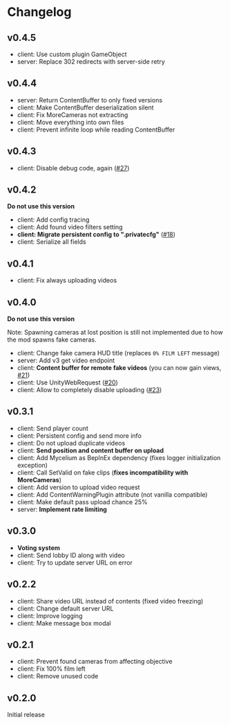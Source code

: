 # Changelog

## v0.4.5

- client: Use custom plugin GameObject
- server: Replace 302 redirects with server-side retry

## v0.4.4

- server: Return ContentBuffer to only fixed versions
- client: Make ContentBuffer deserialization silent
- client: Fix MoreCameras not extracting
- client: Move everything into own files
- client: Prevent infinite loop while reading ContentBuffer

## v0.4.3

- client: Disable debug code, again ([#27](https://github.com/Assasans/found-footage/issues/27))

## v0.4.2

**Do not use this version**

- client: Add config tracing
- client: Add found video filters setting
- **client: Migrate persistent config to ".privatecfg"** ([#18](https://github.com/Assasans/found-footage/issues/18))
- client: Serialize all fields

## v0.4.1

- client: Fix always uploading videos

## v0.4.0

**Do not use this version**

Note: Spawning cameras at lost position is still not implemented due to how the mod spawns fake cameras.

- client: Change fake camera HUD title (replaces `0% FILM LEFT` message)
- server: Add v3 get video endpoint
- client: **Content buffer for remote fake videos** (you can now gain views, [#21](https://github.com/Assasans/found-footage/issues/21))
- client: Use UnityWebRequest ([#20](https://github.com/Assasans/found-footage/issues/20))
- client: Allow to completely disable uploading ([#23](https://github.com/Assasans/found-footage/issues/23))

## v0.3.1

- client: Send player count
- client: Persistent config and send more info
- client: Do not upload duplicate videos
- client: **Send position and content buffer on upload**
- client: Add Mycelium as BepInEx dependency (fixes logger initialization exception)
- client: Call SetValid on fake clips (**fixes incompatibility with MoreCameras**)
- client: Add version to upload video request
- client: Add ContentWarningPlugin attribute (not vanilla compatible)
- client: Make default pass upload chance 25%
- server: **Implement rate limiting**

## v0.3.0

- **Voting system**
- client: Send lobby ID along with video
- client: Try to update server URL on error

## v0.2.2

- client: Share video URL instead of contents (fixed video freezing)
- client: Change default server URL
- client: Improve logging
- client: Make message box modal

## v0.2.1

- client: Prevent found cameras from affecting objective
- client: Fix 100% film left
- client: Remove unused code

## v0.2.0

Initial release
